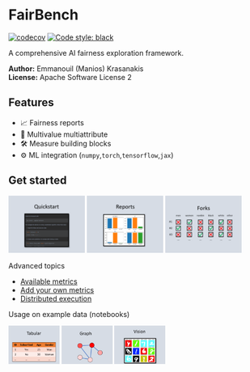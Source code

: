 # FairBench

[![codecov](https://codecov.io/gh/mever-team/FairBench/branch/main/graph/badge.svg?token=qeiNv3DN0W)](https://codecov.io/gh/mever-team/FairBench)
[![Code style: black](https://img.shields.io/badge/code%20style-black-000000.svg)](https://github.com/psf/black)

A comprehensive AI fairness exploration framework.

**Author:** Emmanouil (Manios) Krasanakis <br>
**License:** Apache Software License 2

## Features

- :chart_with_upwards_trend: Fairness reports
- :flags: Multivalue multiattribute
- :hammer_and_wrench: Measure building blocks
- :gear: ML integration (`numpy`,`torch`,`tensorflow`,`jax`)

## Get started 

[<img alt="reports" width="30%" src="docs/images/quickstart.png" />](docs/quickstart.md)
[<img alt="reports" width="30%" src="docs/images/report.png" />](docs/reports.md)
[<img alt="branches" width="30%" src="docs/images/forks.png" />](docs/branches.md)


Advanced topics

- [Available metrics](docs/metrics.md)
- [Add your own metrics](CONTRIBUTING.md)
- [Distributed execution](docs/distributed.md)

Usage on example data (notebooks)

[<img alt="branches" width="20%" src="docs/images/tabular.png" />](examples/demo.ipynb)
[<img alt="branches" width="20%" src="docs/images/graphs.png" />](examples/graphs.ipynb)
[<img alt="branches" width="20%" src="docs/images/vision.png" />](examples/vision.ipynb)
